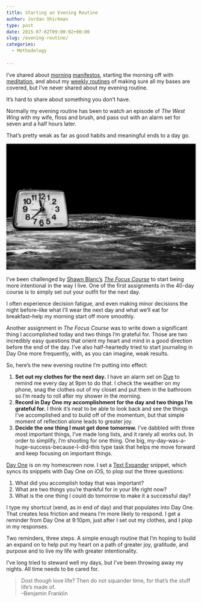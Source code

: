 ```yaml
---
title: Starting an Evening Routine
author: Jordan Shirkman
type: post
date: 2015-07-02T09:00:02+00:00
slug: /evening-routine/
categories:
  - Methodology

---
```


I’ve shared about [morning](https://jshirk.com/blog/morning-manifesto/) [manifestos](https://jshirk.com/blog/create-your-manifesto/), starting the morning off with [meditation](https://jshirk.com/blog/luther-meditation/), and about my [weekly routines](https://jshirk.com/blog/weekly-review/) of making sure all my bases are covered, but I’ve never shared about my evening routine.

It’s hard to share about something you don’t have.

Normally my evening routine has been to watch an episode of _The West Wing_ with my wife, floss and brush, and pass out with an alarm set for seven and a half hours later.

That’s pretty weak as far as good habits and meaningful ends to a day go.

![Image](/static/images/evening-clock.jpeg) 

I’ve been challenged by [Shawn Blanc’s](http://shawnblanc.net) _[The Focus Course](http://thefocuscourse.com)_ to start being more intentional in the way I live. One of the first assignments in the 40-day course is to simply set out your outfit for the next day.

I often experience decision fatigue, and even making minor decisions the night before–like what I’ll wear the next day and what we’ll eat for breakfast–help my morning start off more smoothly.

Another assignment in _The Focus Course_ was to write down a significant thing I accomplished today and two things I’m grateful for. Those are two incredibly easy questions that orient my heart and mind in a good direction before the end of the day. I’ve also half-heartedly tried to start journaling in Day One more frequently, with, as you can imagine, weak results.

So, here’s the new evening routine I’m putting into effect: <!--more-->

  1. **Set out my clothes for the next day.** I have an alarm set on [Due](https://jshirk.com/blog/due) to remind me every day at 9pm to do that. I check the weather on my phone, snag the clothes out of my closet and put them in the bathroom so I’m ready to roll after my shower in the morning.
  2. **Record in Day One my accomplishment for the day and two things I’m grateful for.** I think it’s neat to be able to look back and see the things I’ve accomplished and to build off of the momentum, but that simple moment of reflection alone leads to greater joy.
  3. **Decide the one thing I must get done tomorrow.** I’ve dabbled with three most important things, I’ve made long lists, and it rarely all works out. In order to simplify, I’m shooting for one thing. One big, my-day-was-a-huge-success-because-I-did-this type task that helps me move forward and keep focusing on important things.

[Day One](http://dayoneapp.com) is on my homescreen now. I set a [Text Expander](https://jshirk.com/blog/text-expander/) snippet, which syncs its snippets with Day One on iOS, to plop out the three questions:

  1. What did you accomplish today that was important?
  2. What are two things you’re thankful for in your life right now?
  3. What is the one thing I could do tomorrow to make it a successful day?

I type my shortcut (xend, as in end of day) and that populates into Day One. That creates less friction and means I’m more likely to respond. I get a reminder from Day One at 9:10pm, just after I set out my clothes, and I plop in my responses.

Two reminders, three steps. A simple enough routine that I’m hoping to build an expand on to help put my heart on a path of greater joy, gratitude, and purpose and to live my life with greater intentionality.

I’ve long tried to steward well my days, but I’ve been throwing away my nights. All time needs to be cared for.

> Dost though love life? Then do not squander time, for that’s the stuff life’s made of.  
> –Benjamin Franklin

